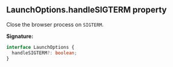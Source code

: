 ## LaunchOptions.handleSIGTERM property

Close the browser process on `SIGTERM`.

**Signature:**

```typescript
interface LaunchOptions {
  handleSIGTERM?: boolean;
}
```
